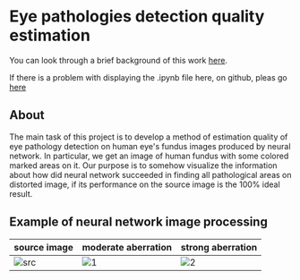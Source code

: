# Eye pathologies detection quality estimation

You can look through a brief background of this work [here](./Abstract.md).

If there is a problem with displaying the .ipynb file here, on github, pleas go [here](https://nbviewer.org/github/meximized/eye_pathologies_detection_quality_estimation/blob/main/code/aberration_characteristics_final.ipynb)

## About

The main task of this project is to develop a method of estimation quality of eye pathology detection on human eye's fundus images produced by neural network.
In particular, we get an image of human fundus with some colored marked areas on it. Our purpose is to somehow visualize the information about how did neural network succeeded in finding all pathological areas on distorted image, if its performance on the source image is the 100% ideal result.

## Example of neural network image processing
| source image | moderate aberration | strong aberration |
|--------------|-------------------|-----------------|
|![src](https://user-images.githubusercontent.com/81490574/136656475-41890823-5777-42f0-ba8f-7d9cd0751d77.png) | ![1](https://user-images.githubusercontent.com/81490574/136656569-adc44d41-1703-4170-b4c8-42cddfd4ed53.png) | ![2](https://user-images.githubusercontent.com/81490574/136656571-ec886538-0174-4e1c-88d7-44183a512079.png)|

